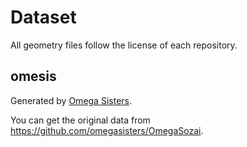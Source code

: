 # Dataset

All geometry files follow the license of each repository.

## omesis

Generated by [Omega Sisters](https://www.youtube.com/channel/UCNjTjd2-PMC8Oo_-dCEss7A?sub_confirmation=1).

You can get the original data from https://github.com/omegasisters/OmegaSozai.
